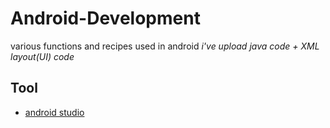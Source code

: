 # Android-Development
various functions and recipes used in android 
*i've upload java code + XML layout(UI) code*
## Tool 
* [android studio](https://developer.android.com/studio)
